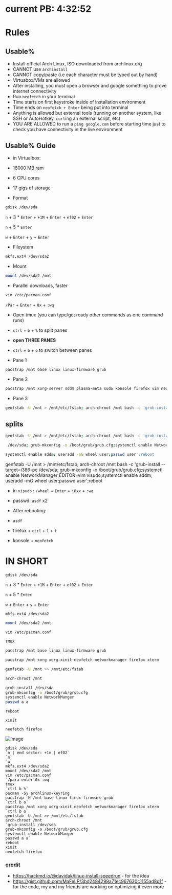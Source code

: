 # current PB: 4:32:52

# Rules

## Usable%
- Install official Arch Linux, ISO downloaded from archlinux.org
- CANNOT use `archinstall`
- CANNOT copy/paste (i.e each character must be typed out by hand)
- Virtuabox/VMs are allowed
- After installing, you must open a browser and google something to prove internet connectivity
- Run `neofetch` in your terminal
- Time starts on first keystroke inside of installation environment
- Time ends on `neofetch + Enter` being put into terminal
- Anything is allowed but external tools (running on another system, like SSH or AutoHotkey, `curl`ing an external script, etc)
- YOU ARE ALLOWED to run a `ping google.com` before starting time just to check you have connectivity in the live environment


## Usable% Guide
- in Virtualbox:
- 16000 MB ram
- 6 CPU cores
- 17 gigs of storage

- Format
```bash
gdisk /dev/sda
```

`n` + 3 * `Enter` + `+1M` + `Enter` + `ef02` + `Enter`

`n` + 5 * `Enter`

`w` + `Enter` + `y` + `Enter`

- Fileystem

```bash
mkfs.ext4 /dev/sda2
```

- Mount

```bash
mount /dev/sda2 /mnt
```

- Parallel downloads, faster

```bash
vim /etc/pacman.conf
```

`/Par` + `Enter` + `0x` + `:wq`

- Open tmux (you can type/get ready other commands as one command runs)

- `ctrl` + `b` + `%` to split panes
- **open THREE PANES**

- `ctrl` + `b` + `o` to switch between panes

- Pane 1
```bash
pacstrap /mnt base linux linux-firmware grub
```

- Pane 2
```bash
pacstrap /mnt xorg-server sddm plasma-meta sudo konsole firefox vim neofetch
```

- Pane 3
```bash
genfstab -U /mnt > /mnt/etc/fstab; arch-chroot /mnt bash -c 'grub-install /dev/sda; grub-mkconfig -o /boot/grub/grub.cfg;systemctl enable NetworkManager;EDITOR=vim visudo;systemctl enable sddm; useradd -mG wheel user;passwd user';reboot
```
## splits

```bash
genfstab -U /mnt > /mnt/etc/fstab; arch-chroot /mnt bash -c 'grub-install
```

```bash
 /dev/sda; grub-mkconfig -o /boot/grub/grub.cfg;systemctl enable NetworkManager;EDITOR=vim visudo;
```

```bash
systemctl enable sddm; useradd -mG wheel user;passwd user';reboot
```

genfstab -U /mnt > /mnt/etc/fstab; arch-chroot /mnt bash -c 'grub-install --target=i386-pc /dev/sda; grub-mkconfig -o /boot/grub/grub.cfg;systemctl enable NetworkManager;EDITOR=vim visudo;systemctl enable sddm; useradd -mG wheel user;passwd user';reboot

- in `visudo` : `/wheel` + `Enter` + `j0xx` + `:wq`
- passwd: `asdf` x2

- After rebooting:
- `asdf`
- firefox + `ctrl` + `l` + `f`
- konsole + `neofetch`

# IN SHORT
`gdisk /dev/sda`

`n` + 3 * `Enter` + `+1M` + `Enter` + `ef02` + `Enter`

`n` + 5 * `Enter`

`w` + `Enter` + `y` + `Enter`

```bash
mkfs.ext4 /dev/sda2
```


```bash
mount /dev/sda2 /mnt
```

```bash
vim /etc/pacman.conf
```

```
TMUX
```

```bash
pacstrap /mnt base linux linux-firmware grub
```

```bash
pacstrap /mnt xorg xorg-xinit neofetch networkmanager firefox xterm
```
```bash
genfstab -U /mnt >> /mnt/etc/fstab
```

```bash
arch-chroot /mnt
```

```bash
grub-install /dev/sda
grub-mkconfig -o /boot/grub/grub.cfg
systemctl enable NetworkManger
passwd a a
```

`reboot`

`xinit`

`neofetch firefox`

![image](https://user-images.githubusercontent.com/96833060/214194483-571c2b6b-14c6-41e8-8301-fae8511a263c.png)

```
gdisk /dev/sda
`n | end sector: +1m | ef02`
`n`
`w`
mkfs.ext4 /dev/sda2
mount /dev/sda2 /mnt
vim /etc/pacman.conf
`/para enter 0x :wq`
tmux
`ctrl b %`
pacman -Sy archlinux-keyring
pacstrap -K /mnt base linux linux-firmware grub
`ctrl b o`
pacstrap /mnt xorg xorg-xinit neofetch networkmanager firefox xterm
`ctrl b o`
genfstab -U /mnt >> /mnt/etc/fstab
arch-chroot /mnt
`grub-install /dev/sda
grub-mkconfig -o /boot/grub/grub.cfg
systemctl enable NetworkManger
passwd a a`
reboot
xinit
neofetch firefox
```


### credit
- https://hackmd.io/@davidak/linux-install-speedrun - for the idea
- https://gist.github.com/MaFeLP/3bd2484299a71ec967630c1155ad8d1f - for the code, my and my friends are working on optimizing it even more
